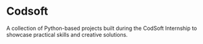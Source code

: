 # Codsoft
A collection of Python-based projects built during the CodSoft Internship to showcase practical skills and creative solutions.
